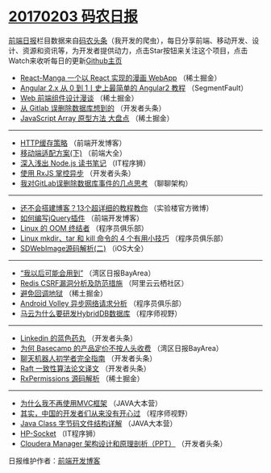 # [20170203 码农日报](2017/02/03.md)

[前端日报](http://caibaojian.com/c/news)栏目数据来自[码农头条](http://hao.caibaojian.com/)（我开发的爬虫），每日分享前端、移动开发、设计、资源和资讯等，为开发者提供动力，点击Star按钮来关注这个项目，点击Watch来收听每日的更新[Github主页](https://github.com/kujian/frontendDaily)
* [React-Manga 一个以 React 实现的漫画 WebApp](http://hao.caibaojian.com/24536.html) （稀土掘金）
* [Angular 2.x 从 0 到 1丨史上最简单的 Angular2 教程](http://hao.caibaojian.com/24510.html) （SegmentFault）
* [Web 前端组件设计漫谈](http://hao.caibaojian.com/24534.html) （稀土掘金）
* [从 Gitlab 误删除数据库想到的](http://hao.caibaojian.com/24506.html) （开发者头条）
* [JavaScript Array 原型方法 大盘点](http://hao.caibaojian.com/24535.html) （稀土掘金）

***
* [HTTP缓存策略](http://hao.caibaojian.com/24610.html) （前端开发博客）
* [移动端适配方案(下)](http://hao.caibaojian.com/24482.html) （前端大全）
* [深入浅出 Node.js 读书笔记](http://hao.caibaojian.com/24522.html) （IT程序狮）
* [使用 RxJS 掌控异步](http://hao.caibaojian.com/24599.html) （开发者头条）
* [我对GitLab误删除数据库事件的几点思考](http://hao.caibaojian.com/24481.html) （聊聊架构）

***
* [还不会搭建博客？13个超详细的教程教你](http://hao.caibaojian.com/24517.html) （实验楼官方微博）
* [如何编写jQuery插件](http://hao.caibaojian.com/24526.html) （前端开发博客）
* [Linux 的 OOM 终结者](http://hao.caibaojian.com/24594.html) （程序员俱乐部）
* [Linux mkdir、tar 和 kill 命令的 4 个有用小技巧](http://hao.caibaojian.com/24596.html) （程序员俱乐部）
* [SDWebImage源码解析(二)](http://hao.caibaojian.com/24466.html) （iOS大全）

***
* [&#8220;我以后可能会用到&#8221;](http://hao.caibaojian.com/24468.html) （湾区日报BayArea）
* [Redis CSRF漏洞分析及防范措施](http://hao.caibaojian.com/24483.html) （阿里云云栖社区）
* [避免回调地狱](http://hao.caibaojian.com/24612.html) （稀土掘金）
* [Android Volley 异步网络请求分析](http://hao.caibaojian.com/24493.html) （程序员俱乐部）
* [马云为什么要研发HybridDB数据库](http://hao.caibaojian.com/24604.html) （程序师视野）

***
* [Linkedin 的蓝色药丸](http://hao.caibaojian.com/24504.html) （开发者头条）
* [为何 Basecamp 的产品定价不按人头收费](http://hao.caibaojian.com/24587.html) （湾区日报BayArea）
* [聊天机器人初学者完全指南](http://hao.caibaojian.com/24598.html) （开发者头条）
* [Raft 一致性算法论文译文](http://hao.caibaojian.com/24601.html) （开发者头条）
* [RxPermissions 源码解析](http://hao.caibaojian.com/24613.html) （稀土掘金）

***
* [为什么我不再使用MVC框架](http://hao.caibaojian.com/24488.html) （JAVA大本营）
* [其实，中国的开发者们从来没有开心过](http://hao.caibaojian.com/24603.html) （程序师视野）
* [Java Class 字节码文件结构详解](http://hao.caibaojian.com/24593.html) （JAVA大本营）
* [HP-Socket](http://hao.caibaojian.com/24521.html) （IT程序狮）
* [Cloudera Manager 架构设计和原理剖析（PPT）](http://hao.caibaojian.com/24503.html) （开发者头条）

日报维护作者：[前端开发博客](http://caibaojian.com/) 